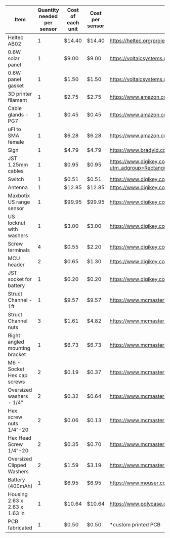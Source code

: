 |Item                         |Quantity needed per sensor|Cost of each unit|Cost per sensor|Link                                                                                                                                                                                                                                                                                                                                   |
|-----------------------------|--------------------------|-----------------|---------------|---------------------------------------------------------------------------------------------------------------------------------------------------------------------------------------------------------------------------------------------------------------------------------------------------------------------------------------|
|Heltec AB02                  |1                         |$14.40           |$14.40         |https://heltec.org/project/htcc-ab02/                                                                                                                                                                                                                                                                                                  |
|0.6W solar panel             |1                         |$9.00            |$9.00          |https://voltaicsystems.com/0-6-watt-6-volt-solar-panel-etfe/                                                                                                                                                                                                                                                                           |
|0.6W panel gasket            |1                         |$1.50            |$1.50          |https://voltaicsystems.com/gasket-0-6w/                                                                                                                                                                                                                                                                                                |
|3D printer filament          |1                         |$2.75            |$2.75          |https://www.amazon.com/Polymaker-Filament-1-75mm-Resistant-Cardboard/dp/B09DKP1TYK/ref=sr_1_5?crid=YBLDV47T9C7C&keywords=1.75mm%2Bfilament%2Babs&qid=1649515247&sprefix=1.75mm%2Bfilament%2Babs%2Caps%2C62&sr=8-5&th=1                                                                                                                 |
|Cable glands - PG7           |1                         |$0.45            |$0.45          |https://www.amazon.com/mxuteuk-Connectors-Protectors-Waterproof-Adjustable/dp/B083K5PKYB/ref=sr_1_12?dchild=1&keywords=gland+pg7&qid=1628868408&sr=8-12                                                                                                                                                                                |
|uFl to SMA female            |1                         |$6.28            |$6.28          |https://www.amazon.com/onelinkmore-Connector-Pigtail-Bulkhead-Extension/dp/B01AJQ33Y4/ref=sr_1_3?dchild=1&keywords=ufl+to+sma&qid=1628868497&sr=8-3                                                                                                                                                                                    |
|Sign                         |1                         |$4.79            |$4.79          |https://www.bradyid.com/label-printers/laminators/rigid-sign-blanks-cps-2855744?part-number=13629&Ntt=y48605&el=products&el_text=y48605                                                                                                                                                                                                |
|JST 1.25mm cables            |1                         |$0.95            |$0.95          |https://www.digikey.com/en/products/detail/adafruit-industries-llc/3922/9685337?utm_adgroup=Rectangular%20Cable%20Assemblies&utm_source=google&utm_medium=cpc&utm_campaign=Shopping_Product_Cable%20Assemblies_NEW&utm_term=&utm_content=Rectangular%20Cable%20Assemblies&gclid=EAIaIQobChMIqL_16fmW9gIVximzAB3Tig5pEAQYBSABEgJrVfD_BwE|
|Switch                       |1                         |$0.51            |$0.51          |https://www.digikey.com/en/products/detail/c-k/OS102011MS2QN1/411602?s=N4IgTCBcDaIMIGkByBOArANjQWiQERAF0BfIA                                                                                                                                                                                                                           |
|Antenna                      |1                         |$12.85           |$12.85         |https://www.digikey.com/en/products/detail/linx-technologies-inc/ANT-916-CW-HWR-SMA/1139580                                                                                                                                                                                                                                            |
|Maxbotix US range sensor     |1                         |$99.95           |$99.95         |https://www.digikey.com/en/products/detail/maxbotix-inc/MB7389-100/7896781                                                                                                                                                                                                                                                             |
|US locknut with washers      |1                         |$3.00            |$3.00          |https://www.digikey.com/en/products/detail/maxbotix-inc/MB7950-000/10279125                                                                                                                                                                                                                                                            |
|Screw terminals              |4                         |$0.55            |$2.20          |https://www.digikey.com/en/products/detail/phoenix-contact/1984617/950849                                                                                                                                                                                                                                                              |
|MCU header                   |2                         |$0.65            |$1.30          |https://www.digikey.com/en/products/detail/sullins-connector-solutions/PPTC081LFBN-RC/810147?s=N4IgTCBcDaIMoHYAMSBsBaAcgERAXQF8g                                                                                                                                                                                                       |
|JST socket for battery       |1                         |$0.20            |$0.20          |https://www.digikey.com/en/products/detail/te-connectivity-amp-connectors/440055-2/2077946                                                                                                                                                                                                                                             |
|Struct Channel - 1ft         |1                         |$9.57            |$9.57          |https://www.mcmaster.com/3230T26/                                                                                                                                                                                                                                                                                                      |
|Struct Channel nuts          |3                         |$1.61            |$4.82          |https://www.mcmaster.com/3259T33/                                                                                                                                                                                                                                                                                                      |
|Right angled mounting bracket|1                         |$6.73            |$6.73          |https://www.mcmaster.com/33125T33/                                                                                                                                                                                                                                                                                                     |
|M6 - Socket Hex cap screws   |2                         |$0.19            |$0.37          |https://www.mcmaster.com/91274A143/                                                                                                                                                                                                                                                                                                    |
|Oversized washers - 1/4"     |2                         |$0.32            |$0.64          |https://www.mcmaster.com/91525A120/                                                                                                                                                                                                                                                                                                    |
|Hex screw nuts 1/4"-20       |2                         |$0.06            |$0.13          |https://www.mcmaster.com/91819A110/                                                                                                                                                                                                                                                                                                    |
|Hex Head Screw 1/4"-20       |2                         |$0.35            |$0.70          |https://www.mcmaster.com/92620A546/                                                                                                                                                                                                                                                                                                    |
|Oversized Clipped Washers    |2                         |$1.59            |$3.19          |https://www.mcmaster.com/93409A136/                                                                                                                                                                                                                                                                                                    |
|Battery (400mAh)             |1                         |$6.95            |$6.95          |https://www.mouser.com/ProductDetail/Adafruit/3898?qs=sGAEpiMZZMv0NwlthflBi8ehYjReR1e7y2ylveBbZtY%3D                                                                                                                                                                                                                                   |
|Housing 2.63 x 2.63 x 1.63 in|1                         |$10.64           |$10.64         |https://www.polycase.com/ml-22f                                                                                                                                                                                                                                                                                                        |
|PCB fabricated               |1                         |$0.50            |$0.50          |*custom printed PCB                                                                                                                                                                                                                                                                                                                    |
